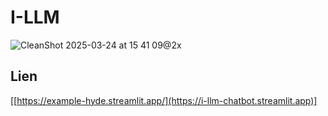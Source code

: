 # I-LLM

![CleanShot 2025-03-24 at 15 41 09@2x](https://github.com/user-attachments/assets/56995cbf-5a79-4a35-bf49-12f9cafd7574)

## Lien
[[https://example-hyde.streamlit.app/](https://i-llm-chatbot.streamlit.app)]

